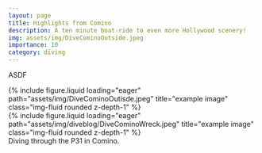 ```yaml
---
layout: page
title: Highlights from Comino
description: A ten minute boat-ride to even more Hollywood scenery! 
img: assets/img/DiveCominoOutside.jpeg
importance: 10
category: diving
---
```


ASDF


<div class="row">
    <div class="col-sm mt-3 mt-md-0">
        {% include figure.liquid loading="eager" path="assets/img/DiveCominoOutisde.jpeg" title="example image" class="img-fluid rounded z-depth-1" %}
    </div>
    <div class="col-sm mt-3 mt-md-0">
        {% include figure.liquid loading="eager" path="assets/img/diveblog/DiveCominoWreck.jpeg" title="example image" class="img-fluid rounded z-depth-1" %}
    </div>
</div>
<div class="caption">
    Diving through the P31 in Comino.
</div>
